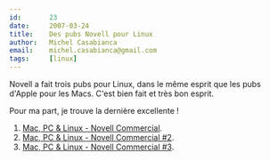 ```yaml
---
id:       23
date:     2007-03-24
title:    Des pubs Novell pour Linux
author:   Michel Casabianca
email:    michel.casabianca@gmail.com
tags:     [linux]
---
```


Novell a fait trois pubs pour Linux, dans le même esprit que les pubs d'Apple pour les Macs. C'est bien fait et très bon esprit.

<!--more-->

Pour ma part, je trouve la dernière excellente !

1. [Mac, PC & Linux - Novell Commercial](http://www.youtube.com/watch?v=cldeHjFig_c).
2. [Mac, PC & Linux - Novell Commercial #2](http://www.youtube.com/watch?v=7eTguZ5OzJ4).
3. [Mac, PC & Linux - Novell Commercial #3](http://www.youtube.com/watch?v=J_h0r00ZGMU).
